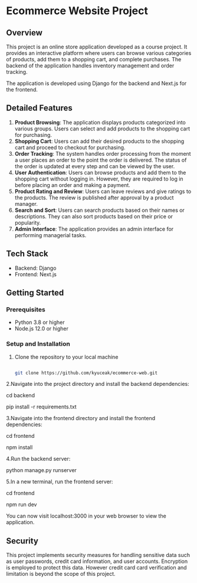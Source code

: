 # Ecommerce Website Project

## Overview
This project is an online store application developed as a course project. It provides an interactive platform where users can browse various categories of products, add them to a shopping cart, and complete purchases. The backend of the application handles inventory management and order tracking.

The application is developed using Django for the backend and Next.js for the frontend.

## Detailed Features
1. **Product Browsing**: The application displays products categorized into various groups. Users can select and add products to the shopping cart for purchasing.
2. **Shopping Cart**: Users can add their desired products to the shopping cart and proceed to checkout for purchasing.
3. **Order Tracking**: The system handles order processing from the moment a user places an order to the point the order is delivered. The status of the order is updated at every step and can be viewed by the user.
4. **User Authentication**: Users can browse products and add them to the shopping cart without logging in. However, they are required to log in before placing an order and making a payment.
5. **Product Rating and Review**: Users can leave reviews and give ratings to the products. The review is published after approval by a product manager.
6. **Search and Sort**: Users can search products based on their names or descriptions. They can also sort products based on their price or popularity.
7. **Admin Interface**: The application provides an admin interface for performing managerial tasks.

## Tech Stack
- Backend: Django
- Frontend: Next.js

## Getting Started
### Prerequisites
- Python 3.8 or higher
- Node.js 12.0 or higher

### Setup and Installation
1. Clone the repository to your local machine


   ```bash
   
   git clone https://github.com/kyuceak/ecommerce-web.git

2.Navigate into the project directory and install the backend dependencies:


  cd backend
  
  pip install -r requirements.txt

3.Navigate into the frontend directory and install the frontend dependencies:


  cd frontend
  
  npm install
  
4.Run the backend server:


  python manage.py runserver
  
5.In a new terminal, run the frontend server:


  cd frontend
  
  npm run dev

You can now visit localhost:3000 in your web browser to view the application.

## Security
This project implements security measures for handling sensitive data such as user passwords, credit card information, and user accounts. Encryption is employed to protect this data. However credit card card verification and limitation is beyond the scope of this project.
